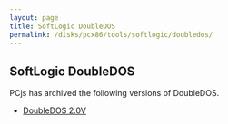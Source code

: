 ```yaml
---
layout: page
title: SoftLogic DoubleDOS
permalink: /disks/pcx86/tools/softlogic/doubledos/
---
```


SoftLogic DoubleDOS
-------------------

PCjs has archived the following versions of DoubleDOS.

* [DoubleDOS 2.0V](2.0v/)
